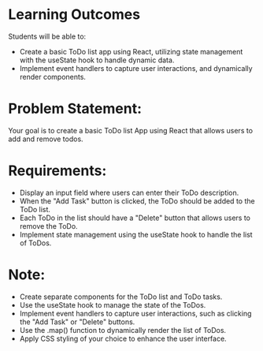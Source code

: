 # Learning Outcomes
Students will be able to:
- Create a basic ToDo list app using React, utilizing state management with the useState hook to handle dynamic data.
- Implement event handlers to capture user interactions, and dynamically render components.

# Problem Statement:
Your goal is to create a basic ToDo list App using React that allows users to add and remove todos.

# Requirements:
- Display an input field where users can enter their ToDo description.
- When the "Add Task" button is clicked, the ToDo should be added to the ToDo list.
- Each ToDo in the list should have a "Delete" button that allows users to remove the ToDo.
- Implement state management using the useState hook to handle the list of ToDos.

# Note:
- Create separate components for the ToDo list and ToDo tasks.
- Use the useState hook to manage the state of the ToDos.
- Implement event handlers to capture user interactions, such as clicking the "Add Task" or "Delete" buttons.
- Use the .map() function to dynamically render the list of ToDos.
- Apply CSS styling of your choice to enhance the user interface.
